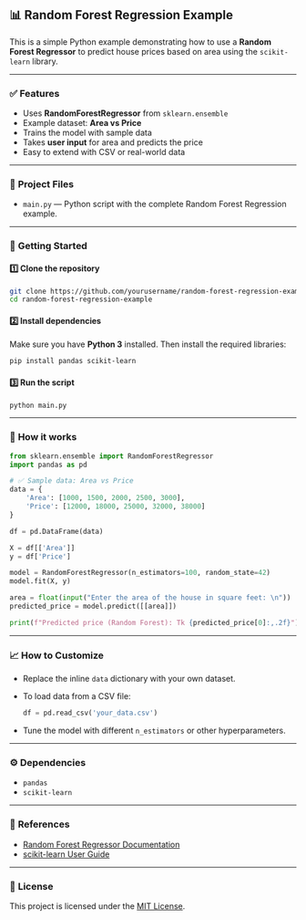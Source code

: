 

## 📊 Random Forest Regression Example

This is a simple Python example demonstrating how to use a **Random Forest Regressor** to predict house prices based on area using the `scikit-learn` library.

---

### ✅ **Features**

* Uses **RandomForestRegressor** from `sklearn.ensemble`
* Example dataset: **Area vs Price**
* Trains the model with sample data
* Takes **user input** for area and predicts the price
* Easy to extend with CSV or real-world data

---

### 📁 **Project Files**

* `main.py` — Python script with the complete Random Forest Regression example.

---

### 🚀 **Getting Started**

#### 1️⃣ **Clone the repository**

```bash
git clone https://github.com/yourusername/random-forest-regression-example.git
cd random-forest-regression-example
```

#### 2️⃣ **Install dependencies**

Make sure you have **Python 3** installed. Then install the required libraries:

```bash
pip install pandas scikit-learn
```

#### 3️⃣ **Run the script**

```bash
python main.py
```

---

### 📌 **How it works**

```python
from sklearn.ensemble import RandomForestRegressor
import pandas as pd

# ✅ Sample data: Area vs Price
data = {
    'Area': [1000, 1500, 2000, 2500, 3000],
    'Price': [12000, 18000, 25000, 32000, 38000]
}

df = pd.DataFrame(data)

X = df[['Area']]
y = df['Price']

model = RandomForestRegressor(n_estimators=100, random_state=42)
model.fit(X, y)

area = float(input("Enter the area of the house in square feet: \n"))
predicted_price = model.predict([[area]])

print(f"Predicted price (Random Forest): Tk {predicted_price[0]:,.2f}")
```

---

### 📈 **How to Customize**

* Replace the inline `data` dictionary with your own dataset.

* To load data from a CSV file:

  ```python
  df = pd.read_csv('your_data.csv')
  ```

* Tune the model with different `n_estimators` or other hyperparameters.

---

### ⚙️ **Dependencies**

* `pandas`
* `scikit-learn`

---

### 📖 **References**

* [Random Forest Regressor Documentation](https://scikit-learn.org/stable/modules/generated/sklearn.ensemble.RandomForestRegressor.html)
* [scikit-learn User Guide](https://scikit-learn.org/stable/supervised_learning.html#supervised-learning)

---

### 📜 **License**

This project is licensed under the [MIT License](LICENSE).

